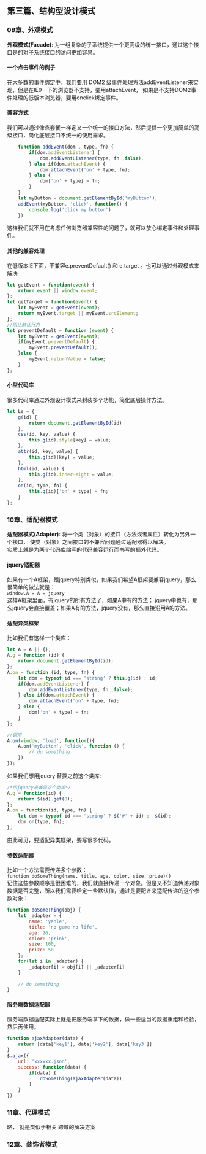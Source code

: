 ## <div id="class03">第三篇、结构型设计模式</div>

### <div id="class03-09">09章、外观模式</div>
**外观模式(Facade)**: 为一组复杂的子系统提供一个更高级的统一接口，通过这个接口是的对子系统接口的访问更加容易。


#### 一个点击事件的例子
在大多数的事件绑定中，我们要用 DOM2 级事件处理方法addEventListener来实现，但是在IE9一下的浏览器不支持，要用attachEvent，
如果是不支持DOM2事件处理的低版本浏览器，要用onclick绑定事件。

#### 兼容方式                   
我们可以通过像点套餐一样定义一个统一的接口方法，然后提供一个更加简单的高级接口，简化底层接口不统一的使用需求。
```javascript
    function addEvent(dom , type, fn) {
        if(dom.addEventListener) {
            dom.addEventListener(type, fn ,false);
        } else if(dom.attachEvent) {
            dom.attachEvent('on' + type, fn);
        } else {
            dom['on' + type] = fn;
        }
    }
    let myButton = document.getElementById('myButton');
    addEvent(myButton, 'click', function() {
        console.log('click my button')
    })
```
这样我们就不用在考虑任何浏览器兼容性的问题了，就可以放心绑定事件和处理事件。

#### 其他的兼容处理                
在低版本IE下面，不兼容e.preventDefault() 和 e.target 。也可以通过外观模式来解决
```javascript
let getEvent = function(event) {
    return event || window.event;
};
let getTarget = function(event) {
    let myEvent = getEvent(event);
    return myEvent.target || myEvent.srcElement;
};
//阻止默认行为
let preventDefault = function (event) {
    let myEvent = getEvent(event);
    if(myEvent.preventDefault) {
        myEvent.preventDefault();
    }else {
        myEvent.returnValue = false;
    }
};
```

#### 小型代码库
很多代码库通过外观设计模式来封装多个功能，简化底层操作方法。
```javascript
let Le = {
    g(id) {
        return document.getElementById(id)
    },
    css(id, key, value) {
        this.g(id).style[key] = value;
    },
    attr(id, key, value) {
        this.g(id)[key] = value;
    },
    html(id, value) {
        this.g(id).innerHeight = value;
    },
    on(id, type, fn) {
        this.g(id)['on' + type] = fn;
    }
};
```

### <div id="class03-10">10章、适配器模式</div>
**适配器模式(Adapter)**: 将一个类（对象）的接口（方法或者属性）转化为另外一个接口， 使类（对象）之间接口的不兼容问题通过适配器得以解决。                        
实质上就是为两个代码库缩写的代码兼容运行而书写的额外代码。


#### jquery适配器
如果有一个A框架，跟jquery特别类似，如果我们希望A框架要兼容jquery，那么很简单的做法就是：                     
`window.A = A = jquery`             
这样A框架里面，有jquery的所有方法了，如果A中有的方法； jquery中也有，那么jquery会直接覆盖；如果A有的方法，jquery没有，那么直接沿用A的方法。                    

#### 适配异类框架
比如我们有这样一个类库：                
```javascript
let A = A || {};
A.g = function (id) {
    return document.getElementById(id);
};
A.on = function (id, type, fn) {
    let dom = typeof id === 'string' ? this.g(id) : id;
    if(dom.addEventListener) {
        dom.addEventListener(type, fn ,false);
    } else if(dom.attachEvent) {
        dom.attachEvent('on' + type, fn);
    } else {
        dom['on' + type] = fn;
    }
};

//调用
A.on(window, 'load', function(){
    A.on('myButton', 'click', function () {
        // do something
    })
});
```

如果我们想用jquery 替换之前这个类库:
```javascript
/*用jquery来兼容这个类库*/
A.g = function(id) {
    return $(id).get(0);
};
A.on = function(id, type, fn) {
    let dom = typeof id === 'string' ? $('#' + id) :  $(id);
    dom.on(type, fn);
};
```
由此可见，要适配异类框架，要写很多代码。                        


#### 参数适配器
比如一个方法需要传递多个参数：                 
`function doSomeThing(name, title, age, color, size, prize)()`              
记住这些参数顺序是很困难的，我们就直接传递一个对象。但是又不知道传递对象数据是否完整，所以我们需要给定一些默认值，通过是要配齐来适配传递的这个参数对象：                    
```javascript
function doSomeThing(obj) {
    let _adapter = {
        name: 'yanle',
        title: 'no game no life',
        age: 26,
        color: 'prink',
        size: 100,
        prize: 50
    };
    for(let i in _adapter) {
        _adapter[i] = obj[i] || _adapter[i]
    }
    
    // do something
}
```

#### 服务端数据适配器                   
服务端数据适配实际上就是把服务端拿下的数据，做一些适当的数据重组和检验，然后再使用。              
```javascript
function ajaxAdapter(data) {
    return [data['key1'], data['key2'], data['key3']]
}
$.ajax({
    url: 'xxxxxx.json',
    success: function(data) {
        if(data) {
            doSomeThing(ajaxAdapter(data));
        }
    }
})
```


### <div id="class03-11">11章、代理模式</div>
略， 就是类似于相关 跨域的解决方案                  



### <div id="class03-12">12章、装饰者模式</div>

